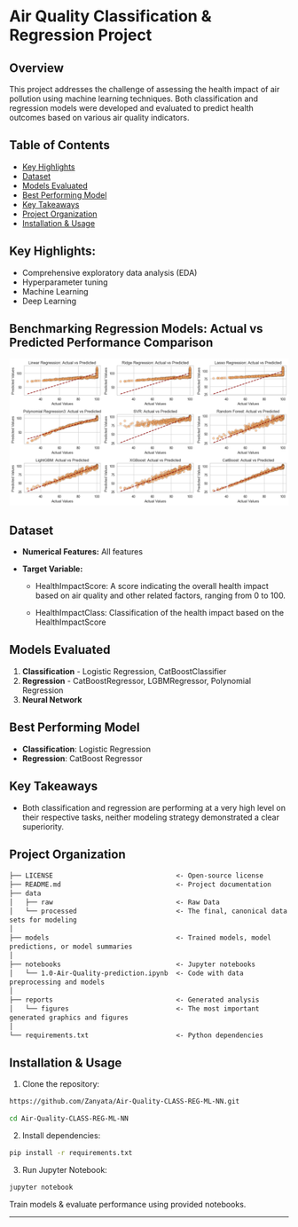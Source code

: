 # Air Quality Classification & Regression Project

## Overview
This project addresses the challenge of assessing the health impact of air pollution using machine learning techniques. Both classification and regression models were developed and evaluated to predict health outcomes based on various air quality indicators.


## Table of Contents
- [Key Highlights](#Key-Highlights)
- [Dataset](#dataset)
- [Models Evaluated](#Models-Evaluated)
- [Best Performing Model](#Best-Performing-Model)
- [Key Takeaways](#Key-Takeaways)
- [Project Organization](#Project-Organization)
- [Installation & Usage](#Installation-&-Usage)


## Key Highlights:
- Comprehensive exploratory data analysis (EDA)
- Hyperparameter tuning
- Machine Learning
- Deep Learning


## Benchmarking Regression Models: Actual vs Predicted Performance Comparison
![multiML-regression](reports/figures/multiML-regression.png)


## Dataset
* **Numerical Features:** All features
* **Target Variable:** 

   - HealthImpactScore: A score indicating the overall health impact based on air quality and other related factors, ranging from 0 to 100.

   - HealthImpactClass: Classification of the health impact based on the HealthImpactScore


## Models Evaluated
1. **Classification** - Logistic Regression, CatBoostClassifier
2. **Regression** - CatBoostRegressor, LGBMRegressor, Polynomial Regression
3. **Neural Network**


## Best Performing Model
- **Classification**: Logistic Regression
- **Regression**: CatBoost Regressor


## Key Takeaways
- Both classification and regression are performing at a very high level on their respective tasks, neither modeling strategy demonstrated a clear superiority.


## Project Organization

```
├── LICENSE                               <- Open-source license
├── README.md                             <- Project documentation
├── data
│   ├── raw                               <- Raw Data
│   └── processed                         <- The final, canonical data sets for modeling
│
├── models                                <- Trained models, model predictions, or model summaries
│
├── notebooks                             <- Jupyter notebooks
│   └── 1.0-Air-Quality-prediction.ipynb  <- Code with data preprocessing and models
│
├── reports                               <- Generated analysis
│   └── figures                           <- The most important generated graphics and figures
│
└── requirements.txt                      <- Python dependencies
```


## Installation & Usage
1. Clone the repository:
```bash
https://github.com/Zanyata/Air-Quality-CLASS-REG-ML-NN.git
```
```bash
cd Air-Quality-CLASS-REG-ML-NN
```
2. Install dependencies:
```bash
pip install -r requirements.txt
```
3. Run Jupyter Notebook:
```bash
jupyter notebook
```
Train models & evaluate performance using provided notebooks.


--------